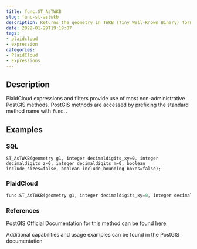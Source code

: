 ```yaml
---
title: func.ST_AsTWKB
slug: func-st-astwkb
description: Returns the geometry in TWKB (Tiny Well-Known Binary) format
date: 2022-01-29T19:19:07
tags:
- plaidcloud
- expression
categories:
- PlaidCloud
- Expressions
---
```



## Description


PlaidCloud expressions and filters provide use of most non-administrative PostGIS methods. PostGIS methods are accessed by prefixing the standard method name with `func.`.



## Examples


### SQL



```
ST_AsTWKB(geometry g1, integer decimaldigits_xy=0, integer decimaldigits_z=0, integer decimaldigits_m=0, boolean include_sizes=false, boolean include_bounding boxes=false);
```


### PlaidCloud



```python
func.ST_AsTWKB(geometry g1, integer decimaldigits_xy=0, integer decimaldigits_z=0, integer decimaldigits_m=0, boolean include_sizes=false, boolean include_bounding boxes=false)
```


### References


PostGIS Official Documentation for this method can be found [here](https://postgis.net/docs/manual-3.1/ST_AsTWKB.html).



Additional capabilities and usage examples can be found in the PostGIS documentation

